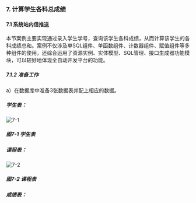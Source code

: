 ### 7. 计算学生各科总成绩

#### 7.1 系统站内信推送

本节案例主要实现通过录入学生学号，查询该学生各科成绩，从而计算该学生的各科成绩总和。案例不仅涉及单SQL组件、单函数组件、计数器组件、赋值组件等多种组件的使用，还综合运用了资源实例、实体模型、SQL管理、接口生成器功能模块，可以较好地体现全自动开发平台的功能。

##### 7.1.2 准备工作

a）在数据库中准备3张数据表并配上相应的数据。

##### 学生表：

![7-1](https://www.feisuanyz.com/fsimage/alcj-image/chengji/1.png)

##### 图7-1 学生表

##### 课程表：

![7-2](https://www.feisuanyz.com/fsimage/alcj-image/chengji/2.png)

##### 图7-2 课程表

##### 成绩表：
